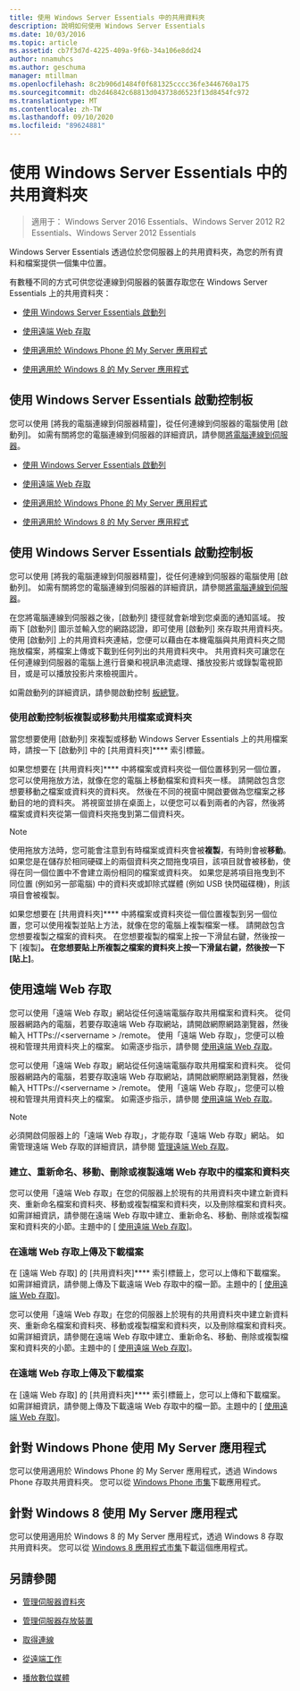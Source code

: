 ```yaml
---
title: 使用 Windows Server Essentials 中的共用資料夾
description: 說明如何使用 Windows Server Essentials
ms.date: 10/03/2016
ms.topic: article
ms.assetid: cb7f3d7d-4225-409a-9f6b-34a106e8dd24
author: nnamuhcs
ms.author: geschuma
manager: mtillman
ms.openlocfilehash: 8c2b906d1484f0f681325cccc36fe3446760a175
ms.sourcegitcommit: db2d46842c68813d043738d6523f13d8454fc972
ms.translationtype: MT
ms.contentlocale: zh-TW
ms.lasthandoff: 09/10/2020
ms.locfileid: "89624881"
---
```

# <a name="use-shared-folders-in-windows-server-essentials"></a>使用 Windows Server Essentials 中的共用資料夾

>適用于： Windows Server 2016 Essentials、Windows Server 2012 R2 Essentials、Windows Server 2012 Essentials

 Windows Server Essentials 透過位於您伺服器上的共用資料夾，為您的所有資料和檔案提供一個集中位置。

 有數種不同的方式可供您從連線到伺服器的裝置存取您在 Windows Server Essentials 上的共用資料夾：


-   [使用 Windows Server Essentials 啟動列](Use-Shared-Folders-in-Windows-Server-Essentials.md#BKMK_UsingLaunchpad)

-   [使用遠端 Web 存取](Use-Shared-Folders-in-Windows-Server-Essentials.md#BKMK_UsingRWA)

-   [使用適用於 Windows Phone 的 My Server 應用程式](Use-Shared-Folders-in-Windows-Server-Essentials.md#BKMK_Phone)

-   [使用適用於 Windows 8 的 My Server 應用程式](Use-Shared-Folders-in-Windows-Server-Essentials.md#BKMK_App)

##  <a name="using-the-windows-server-essentials-launchpad"></a><a name="BKMK_UsingLaunchpad"></a> 使用 Windows Server Essentials 啟動控制板
 您可以使用 [將我的電腦連線到伺服器精靈]，從任何連線到伺服器的電腦使用 [啟動列]。 如需有關將您的電腦連線到伺服器的詳細資訊，請參閱[將電腦連線到伺服器](Get-Connected-in-Windows-Server-Essentials.md#BKMK_9)。

-   [使用 Windows Server Essentials 啟動列](../use/Use-Shared-Folders-in-Windows-Server-Essentials.md#BKMK_UsingLaunchpad)

-   [使用遠端 Web 存取](../use/Use-Shared-Folders-in-Windows-Server-Essentials.md#BKMK_UsingRWA)

-   [使用適用於 Windows Phone 的 My Server 應用程式](../use/Use-Shared-Folders-in-Windows-Server-Essentials.md#BKMK_Phone)

-   [使用適用於 Windows 8 的 My Server 應用程式](../use/Use-Shared-Folders-in-Windows-Server-Essentials.md#BKMK_App)

##  <a name="using-the-windows-server-essentials-launchpad"></a><a name="BKMK_UsingLaunchpad"></a> 使用 Windows Server Essentials 啟動控制板
 您可以使用 [將我的電腦連線到伺服器精靈]，從任何連線到伺服器的電腦使用 [啟動列]。 如需有關將您的電腦連線到伺服器的詳細資訊，請參閱[將電腦連線到伺服器](../use/Get-Connected-in-Windows-Server-Essentials.md#BKMK_9)。


 在您將電腦連線到伺服器之後，[啟動列] 捷徑就會新增到您桌面的通知區域。 按兩下 [啟動列] 圖示並輸入您的網路認證，即可使用 [啟動列] 來存取共用資料夾。 使用 [啟動列] 上的共用資料夾連結，您便可以藉由在本機電腦與共用資料夾之間拖放檔案，將檔案上傳或下載到任何列出的共用資料夾中。 共用資料夾可讓您在任何連線到伺服器的電腦上進行音樂和視訊串流處理、播放投影片或錄製電視節目，或是可以播放投影片來檢視圖片。

 如需啟動列的詳細資訊，請參閱啟動控制 [板總覽](../manage/Overview-of-the-Launchpad-in-Windows-Server-Essentials.md)。

###  <a name="copy-or-move-shared-files-or-folders-using-the-launchpad"></a><a name="BKMK_Launchpad"></a> 使用啟動控制板複製或移動共用檔案或資料夾
 當您想要使用 [啟動列] 來複製或移動 Windows Server Essentials 上的共用檔案時，請按一下 [啟動列] 中的 [共用資料夾]**** 索引標籤。

 如果您想要在 [共用資料夾]**** 中將檔案或資料夾從一個位置移到另一個位置，您可以使用拖放方法，就像在您的電腦上移動檔案和資料夾一樣。 請開啟包含您想要移動之檔案或資料夾的資料夾。 然後在不同的視窗中開啟要做為您檔案之移動目的地的資料夾。 將視窗並排在桌面上，以便您可以看到兩者的內容，然後將檔案或資料夾從第一個資料夾拖曳到第二個資料夾。

> [!NOTE]
>  使用拖放方法時，您可能會注意到有時檔案或資料夾會被**複製**，有時則會被**移動**。 如果您是在儲存於相同硬碟上的兩個資料夾之間拖曳項目，該項目就會被移動，使得在同一個位置中不會建立兩份相同的檔案或資料夾。 如果您是將項目拖曳到不同位置 (例如另一部電腦) 中的資料夾或卸除式媒體 (例如 USB 快閃磁碟機)，則該項目會被複製。

 如果您想要在 [共用資料夾]**** 中將檔案或資料夾從一個位置複製到另一個位置，您可以使用複製並貼上方法，就像在您的電腦上複製檔案一樣。 請開啟包含您想要複製之檔案的資料夾。 在您想要複製的檔案上按一下滑鼠右鍵，然後按一下 [複製]****。 在您想要貼上所複製之檔案的資料夾上按一下滑鼠右鍵，然後按一下 [貼上]****。

##  <a name="using-remote-web-access"></a><a name="BKMK_UsingRWA"></a> 使用遠端 Web 存取

 您可以使用「遠端 Web 存取」網站從任何遠端電腦存取共用檔案和資料夾。 從伺服器網路內的電腦，若要存取遠端 Web 存取網站，請開啟網際網路瀏覽器，然後輸入 HTTPs://<servername \> /remote。 使用「遠端 Web 存取」，您便可以檢視和管理共用資料夾上的檔案。 如需逐步指示，請參閱 [使用遠端 Web 存取](Use-Remote-Web-Access-in-Windows-Server-Essentials.md)。

 您可以使用「遠端 Web 存取」網站從任何遠端電腦存取共用檔案和資料夾。 從伺服器網路內的電腦，若要存取遠端 Web 存取網站，請開啟網際網路瀏覽器，然後輸入 HTTPs://<servername \> /remote。 使用「遠端 Web 存取」，您便可以檢視和管理共用資料夾上的檔案。 如需逐步指示，請參閱 [使用遠端 Web 存取](../use/Use-Remote-Web-Access-in-Windows-Server-Essentials.md)。


> [!NOTE]
>  必須開啟伺服器上的「遠端 Web 存取」，才能存取「遠端 Web 存取」網站。 如需管理遠端 Web 存取的詳細資訊，請參閱 [管理遠端 Web 存取](../manage/Manage-Remote-Web-Access-in-Windows-Server-Essentials.md)。

###  <a name="create-rename-move-delete-or-copy-files-and-folders-in-remote-web-access"></a><a name="BKMK_2"></a> 建立、重新命名、移動、刪除或複製遠端 Web 存取中的檔案和資料夾

 您可以使用「遠端 Web 存取」在您的伺服器上於現有的共用資料夾中建立新資料夾、重新命名檔案和資料夾、移動或複製檔案和資料夾，以及刪除檔案和資料夾。 如需詳細資訊，請參閱在遠端 Web 存取中建立、重新命名、移動、刪除或複製檔案和資料夾的小節。主題中的 [ [使用遠端 Web 存取](Use-Remote-Web-Access-in-Windows-Server-Essentials.md)]。

###  <a name="upload-and-download-files-in-remote-web-access"></a><a name="BKMK_3"></a> 在遠端 Web 存取上傳及下載檔案
 在 [遠端 Web 存取] 的 [共用資料夾]**** 索引標籤上，您可以上傳和下載檔案。 如需詳細資訊，請參閱上傳及下載遠端 Web 存取中的檔一節。主題中的 [ [使用遠端 Web 存取](Use-Remote-Web-Access-in-Windows-Server-Essentials.md)]。

 您可以使用「遠端 Web 存取」在您的伺服器上於現有的共用資料夾中建立新資料夾、重新命名檔案和資料夾、移動或複製檔案和資料夾，以及刪除檔案和資料夾。 如需詳細資訊，請參閱在遠端 Web 存取中建立、重新命名、移動、刪除或複製檔案和資料夾的小節。主題中的 [ [使用遠端 Web 存取](../use/Use-Remote-Web-Access-in-Windows-Server-Essentials.md)]。

###  <a name="upload-and-download-files-in-remote-web-access"></a><a name="BKMK_3"></a> 在遠端 Web 存取上傳及下載檔案
 在 [遠端 Web 存取] 的 [共用資料夾]**** 索引標籤上，您可以上傳和下載檔案。 如需詳細資訊，請參閱上傳及下載遠端 Web 存取中的檔一節。主題中的 [ [使用遠端 Web 存取](../use/Use-Remote-Web-Access-in-Windows-Server-Essentials.md)]。


##  <a name="using-my-server-app-for-windows-phone"></a><a name="BKMK_Phone"></a> 針對 Windows Phone 使用 My Server 應用程式
 您可以使用適用於 Windows Phone 的 My Server 應用程式，透過 Windows Phone 存取共用資料夾。 您可以從 [Windows Phone 市集](http://www.windowsphone.com/apps/6c2f98d5-6fcf-4e1d-b8b1-cde62ea1a94a)下載應用程式。

##  <a name="using-my-server-app-for-windows-8"></a><a name="BKMK_App"></a> 針對 Windows 8 使用 My Server 應用程式
 您可以使用適用於 Windows 8 的 My Server 應用程式，透過 Windows 8 存取共用資料夾。 您可以從 [Windows 8 應用程式市集](https://windows.microsoft.com/windows-8/apps)下載這個應用程式。

## <a name="see-also"></a>另請參閱

-   [管理伺服器資料夾](../manage/Manage-Server-Folders-in-Windows-Server-Essentials.md)

-   [管理伺服器存放裝置](../manage/Manage-Server-Storage-in-Windows-Server-Essentials.md)

-   [取得連線](Get-Connected-in-Windows-Server-Essentials.md)

-   [從遠端工作](Work-Remotely-in-Windows-Server-Essentials.md)

-   [播放數位媒體](Play-Digital-Media-in-Windows-Server-Essentials.md)


